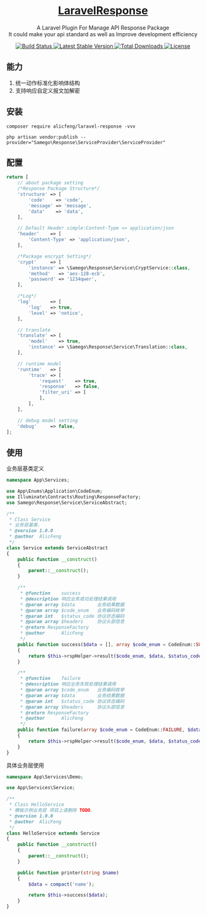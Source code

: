 <h1 align="center">
    <a href="https://github.com/alicfeng/laravel-response">
        LaravelResponse
    </a>
</h1>
<p align="center">
    A Laravel Plugin For Manage API Response Package
     <br>
    It could make your api standard as well as Improve development efficiency
</p>
<p align="center">
    <a href="https://travis-ci.com/github/alicfeng/laravel-response">
        <img src="https://travis-ci.com/alicfeng/LaravelResponse.svg?branch=master" alt="Build Status">
    </a>
    <a href="https://packagist.org/packages/alicfeng/laravel-response">
        <img src="https://poser.pugx.org/alicfeng/laravel-response/v/stable.svg" alt="Latest Stable Version">
    </a>
    <a href="https://packagist.org/packages/alicfeng/laravel-response">
        <img src="https://poser.pugx.org/alicfeng/laravel-response/d/total.svg" alt="Total Downloads">
    </a>
    <a href="https://packagist.org/packages/alicfeng/laravel-response">
        <img src="https://poser.pugx.org/alicfeng/laravel-response/license.svg" alt="License">
    </a>
</p>



## 能力

1. 统一动作标准化影响体结构
2. 支持响应自定义报文加解密



## 安装

```shell
composer require alicfeng/laravel-response -vvv

php artisan vendor:publish --provider="Samego\Response\ServiceProvider\ServiceProvider"
```



## 配置

```php
return [
    // about package setting
    /*Response Package Structure*/
    'structure' => [
        'code'    => 'code',
        'message' => 'message',
        'data'    => 'data',
    ],

    // Default Header simple:Content-Type => application/json
    'header'    => [
        'Content-Type' => 'application/json',
    ],

    /*Package encrypt Setting*/
    'crypt'     => [
        'instance' => \Samego\Response\Service\CryptService::class,
        'method'   => 'aes-128-ecb',
        'password' => '1234qwer',
    ],

    /*Log*/
    'log'       => [
        'log'   => true,
        'level' => 'notice',
    ],

    // translate
    'translate' => [
        'model'    => true,
        'instance' => \Samego\Response\Service\Translation::class,
    ],

    // runtime model
    'runtime'   => [
        'trace' => [
            'request'    => true,
            'response'   => false,
            'filter_uri' => [
            ],
        ],
    ],

    // debug model setting
    'debug'     => false,
];
```



## 使用

业务层基类定义

```PHP
namespace App\Services;

use App\Enums\Application\CodeEnum;
use Illuminate\Contracts\Routing\ResponseFactory;
use Samego\Response\Service\ServiceAbstract;

/**
 * Class Service
 * 业务层基类.
 * @version 1.0.0
 * @author  AlicFeng
 */
class Service extends ServiceAbstract
{
    public function __construct()
    {
        parent::__construct();
    }

    /**
     * @function    success
     * @description 响应业务成功处理结果调用
     * @param array $data        业务结果数据
     * @param array $code_enum   业务编码枚举
     * @param int   $status_code 协议状态编码
     * @param array $headers     协议头部信息
     * @return ResponseFactory
     * @author      AlicFeng
     */
    public function success($data = [], array $code_enum = CodeEnum::SUCCESS, int $status_code = 200, array $headers = [])
    {
        return $this->rspHelper->result($code_enum, $data, $status_code, $headers);
    }

    /**
     * @function    failure
     * @description 响应业务失败处理结果调用
     * @param array $code_enum   业务编码枚举
     * @param array $data        业务结果数据
     * @param int   $status_code 协议状态编码
     * @param array $headers     协议头部信息
     * @return ResponseFactory
     * @author      AlicFeng
     */
    public function failure(array $code_enum = CodeEnum::FAILURE, $data = [], int $status_code = 200, array $headers = [])
    {
        return $this->rspHelper->result($code_enum, $data, $status_code, $headers);
    }
}
```

具体业务层使用

```php
namespace App\Services\Demo;

use App\Services\Service;

/**
 * Class HelloService
 * 模板示例业务层 项目上请删除 TODO.
 * @version 1.0.0
 * @author  AlicFeng
 */
class HelloService extends Service
{
    public function __construct()
    {
        parent::__construct();
    }

    public function printer(string $name)
    {
        $data = compact('name');

        return $this->success($data);
    }
}

```

